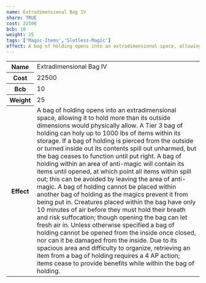 ```yaml
---
name: Extradimensional Bag IV
share: TRUE
cost: 22500
bcb: 10
weight: 25
tags: ['Magic-Items','Slotless-Magic']
effect: A bag of holding opens into an extradimensional space, allowing it to hold more than its outside dimensions would physically allow. A Tier 3 bag of holding can holy up to 1000 lbs of items within its storage. If a bag of holding is pierced from the outside or turned inside out its contents spill out unharmed, but the bag ceases to function until put right. A bag of holding within an area of anti-magic will contain its items until opened, at which point all items within spill out; this can be avoided by leaving the area of anti-magic.  A bag of holding cannot be placed within another bag of holding as the magics prevent it from being put in.  Creatures placed within the bag have only 10 minutes of air before they must hold their breath and risk suffocation; though opening the bag can let fresh air in. Unless otherwise specified a bag of holding cannot be opened from the inside once closed, nor can it be damaged from the inside.  Due to its spacious area and difficulty to organize, retrieving an item from a bag of holding requires a 4 AP action; items cease to provide benefits while within the bag of holding.
---
```

<p><span style="overflow-x: auto;"><table><tbody><tr><th>Name</th><td>Extradimensional Bag IV</td></tr><tr><th>Cost</th><td>22500</td></tr><tr><th>Bcb</th><td>10</td></tr><tr><th>Weight</th><td>25</td></tr><tr><th>Effect</th><td>A bag of holding opens into an extradimensional space, allowing it to hold more than its outside dimensions would physically allow. A Tier 3 bag of holding can holy up to 1000 lbs of items within its storage. If a bag of holding is pierced from the outside or turned inside out its contents spill out unharmed, but the bag ceases to function until put right. A bag of holding within an area of anti-magic will contain its items until opened, at which point all items within spill out; this can be avoided by leaving the area of anti-magic.  A bag of holding cannot be placed within another bag of holding as the magics prevent it from being put in.  Creatures placed within the bag have only 10 minutes of air before they must hold their breath and risk suffocation; though opening the bag can let fresh air in. Unless otherwise specified a bag of holding cannot be opened from the inside once closed, nor can it be damaged from the inside.  Due to its spacious area and difficulty to organize, retrieving an item from a bag of holding requires a 4 AP action; items cease to provide benefits while within the bag of holding.</td></tr></tbody></table></span></p>